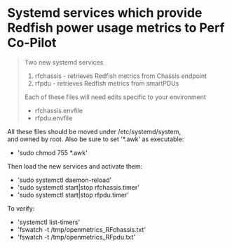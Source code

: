 # Systemd services which provide Redfish power usage metrics to Perf Co-Pilot
> Two new systemd services
> 1) rfchassis - retrieves Redfish metrics from Chassis endpoint
> 2) rfpdu - retrieves Redfish metrics from smartPDUs
>
> Each of these files will need edits specific to your environment
>   * rfchassis.envfile
>   * rfpdu.envfile
>
All these files should be moved under /etc/systemd/system, \
and owned by root. Also be sure to set '*.awk' as executable:
* 'sudo chmod 755 *.awk'
>  
Then load the new services and activate them:  
* 'sudo systemctl daemon-reload'  
* 'sudo systemctl start|stop rfchassis.timer'
* 'sudo systemctl start|stop rfpdu.timer'
>
To verify:  
* 'systemctl list-timers'  
* 'fswatch -t /tmp/openmetrics_RFchassis.txt'  
* 'fswatch -t /tmp/openmetrics_RFpdu.txt'  
